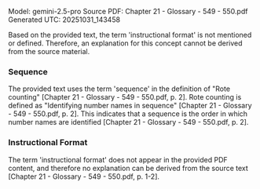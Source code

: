 Model: gemini-2.5-pro
Source PDF: Chapter 21 - Glossary - 549 - 550.pdf
Generated UTC: 20251031_143458

Based on the provided text, the term 'instructional format' is not mentioned or defined. Therefore, an explanation for this concept cannot be derived from the source material.

### Sequence

The provided text uses the term 'sequence' in the definition of "Rote counting" [Chapter 21 - Glossary - 549 - 550.pdf, p. 2]. Rote counting is defined as "Identifying number names in sequence" [Chapter 21 - Glossary - 549 - 550.pdf, p. 2]. This indicates that a sequence is the order in which number names are identified [Chapter 21 - Glossary - 549 - 550.pdf, p. 2].

### Instructional Format

The term 'instructional format' does not appear in the provided PDF content, and therefore no explanation can be derived from the source text [Chapter 21 - Glossary - 549 - 550.pdf, p. 1-2].